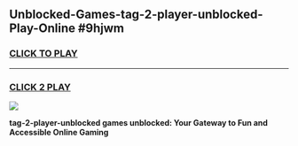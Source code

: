 
## Unblocked-Games-tag-2-player-unblocked-Play-Online #9hjwm
<h3>
<a href="https://news.freeplayer.one?title=tag-2-player-unblocked&ref=3">CLICK TO PLAY</a></h3>
<hr>

<h3>
<a href="https://news.freeplayer.one?title=tag-2-player-unblocked&ref=3">CLICK 2 PLAY</a>
  
</h3>

<a href="https://news.freeplayer.one?title=tag-2-player-unblocked&ref=3"><img src="https://clearcache.store/games.png"></a>


**tag-2-player-unblocked games unblocked: Your Gateway to Fun and Accessible Online Gaming**
